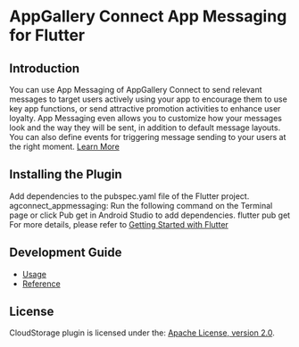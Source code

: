# AppGallery Connect App Messaging for Flutter

## Introduction

You can use App Messaging of AppGallery Connect to send relevant messages to target users actively using your app to encourage them to use key app functions, or send attractive promotion activities to enhance user loyalty. App Messaging even allows you to customize how your messages look and the way they will be sent, in addition to default message layouts. You can also define events for triggering message sending to your users at the right moment.
[Learn More](https://developer.huawei.com/consumer/en/doc/development/AppGallery-connect-Guides/agc-appmessage-introduction)


## Installing the Plugin

Add dependencies to the pubspec.yaml file of the Flutter project.
agconnect_appmessaging:
Run the following command on the Terminal page or click Pub get in Android Studio to add dependencies.
flutter pub get
For more details, please refer to [Getting Started with Flutter](https://developer.huawei.com/consumer/en/doc/development/AppGallery-connect-Guides/agc-get-started-flutter)

## Development Guide

- [Usage](https://developer.huawei.com/consumer/en/doc/development/AppGallery-connect-Guides/agc-appmessaging-usage-flutter/)
- [Reference](https://developer.huawei.com/consumer/en/doc/development/AppGallery-connect-References/flutter-appmessaging-overview)

## License

CloudStorage plugin is licensed under the: [Apache License, version 2.0](http://www.apache.org/licenses/LICENSE-2.0).